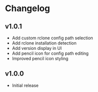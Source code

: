 # Changelog

## v1.0.1
- Add custom rclone config path selection
- Add rclone installation detection
- Add version display in UI
- Add pencil icon for config path editing
- Improved pencil icon styling

## v1.0.0
- Initial release